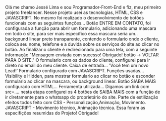 Olá me chamo Jessé Lima e sou Programador-Front-End e fiz, meu primeiro projeto freelancer. Nesse projeto usei as tecnologias, HTML, CSS e JAVASCRIPT. No mesmo foi realizado o desenvolvimento de botões funcionais com as seguintes funções... Botão ENTRE EM CONTATO, foi configurada a função para abrir um formulario, adicionando uma mascara em todo o site, para ser mais específico essa mascara seria um.. backgound linear preto transparente, contendo o formulario onde o cliente, coloca seu nome, telefone e a duvida sobre os serviços do site ao clicar no botão. Ao finalizar o cliente é redirecionado para uma tela, com a seguinte informação "Mensagem enviada com sucesso! Obrigado! botão -> VOLTAR PARA O SITE." O formulario com os dados do cliente, configurei para ir direto no email do meu cliente. Caixa de entrada... 'Você tem um novo Lead!' Formulario configurado com JAVASCRIPT. Funções usadas... Visibility e Hidden, para mostrar formulario ao clicar no botão e esconder formulario ao clicar na mascara, ou background linear. Botão SIABA MAIS configurado com HTML... Ferramenta utilizada... Digamos um link com src=.... nesta etapa configurei os 4 botões de SAIBA MAIS com a função de ir diretamente para o whatsapp do proprietário do site. Parte de estilização efeitos todos feito com CSS - Personalização,Animação, Movimento. JAVASCRIPT - Movimento técnico, Animação técnica. Essa foram as especifições resumidas do Projeto! Obrigado!

